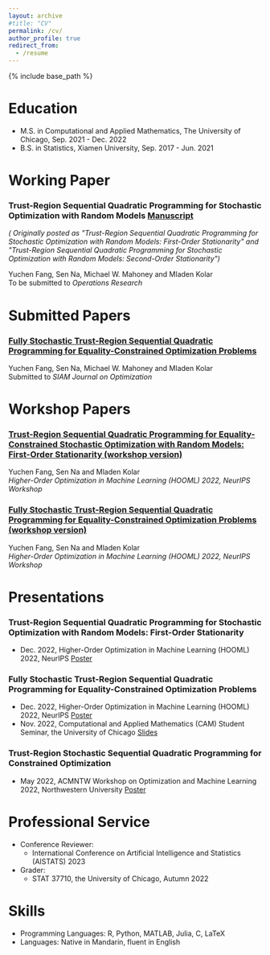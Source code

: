 ```yaml
---
layout: archive
#title: "CV"
permalink: /cv/
author_profile: true
redirect_from:
  - /resume
---
```


{% include base_path %}

Education
======
* M.S. in Computational and Applied Mathematics, The University of Chicago, Sep. 2021 - Dec. 2022
* B.S. in Statistics, Xiamen University, Sep. 2017 - Jun. 2021


Working Paper
======
### Trust-Region Sequential Quadratic Programming for Stochastic Optimization with Random Models [Manuscript](https://www.dropbox.com/s/ju0nxky2b2iszzi/_Journal__TR_SQP_STORM__Second_Order_Stationarity.pdf?dl=0)
*( Originally posted as "Trust-Region Sequential Quadratic Programming for Stochastic Optimization with Random Models: First-Order Stationarity" and "Trust-Region Sequential Quadratic Programming for Stochastic Optimization with Random Models: Second-Order Stationarity")*

Yuchen Fang, Sen Na, Michael W. Mahoney and Mladen Kolar  
To be submitted to *Operations Research*


Submitted Papers
======
### [Fully Stochastic Trust-Region Sequential Quadratic Programming for Equality-Constrained Optimization Problems](https://arxiv.org/abs/2211.15943)
Yuchen Fang, Sen Na, Michael W. Mahoney and Mladen Kolar  
Submitted to *SIAM Journal on Optimization*


Workshop Papers
======
### [Trust-Region Sequential Quadratic Programming for Equality-Constrained Stochastic Optimization with Random Models: First-Order Stationarity (workshop version)](https://www.dropbox.com/s/385ch07gldbrier/HOOWorkshop_TR-SQP-STORM_First_Order_Stationarity.pdf?dl=0)  
Yuchen Fang, Sen Na and Mladen Kolar  
*Higher-Order Optimization in Machine Learning (HOOML) 2022, NeurIPS Workshop*

### [Fully Stochastic Trust-Region Sequential Quadratic Programming for Equality-Constrained Optimization Problems (workshop version)](https://www.dropbox.com/s/fkkajoy3ue3o4ix/HOOWorkshop_TR-StoSQP.pdf?dl=0)  
Yuchen Fang, Sen Na and Mladen Kolar  
*Higher-Order Optimization in Machine Learning (HOOML) 2022, NeurIPS Workshop*

Presentations
=====
### Trust-Region Sequential Quadratic Programming for Stochastic Optimization with Random Models: First-Order Stationarity
* Dec. 2022, Higher-Order Optimization in Machine Learning (HOOML) 2022, NeurIPS [Poster](https://www.dropbox.com/s/d7851yay0k3546i/HOO_Poster__TR_SQP_STORM.pdf?dl=0)

### Fully Stochastic Trust-Region Sequential Quadratic Programming for Equality-Constrained Optimization Problems
* Dec. 2022, Higher-Order Optimization in Machine Learning (HOOML) 2022, NeurIPS [Poster](https://www.dropbox.com/s/fkgw7fg6uvypwla/HOO_Poster__TR_StoSQP.pdf?dl=0)
* Nov. 2022, Computational and Applied Mathematics (CAM) Student Seminar, the University of Chicago [Slides](https://www.dropbox.com/s/ez5zevsyfxjflnh/CAM_Seminar_TRStoSQP.pdf?dl=0)

### Trust-Region Stochastic Sequential Quadratic Programming for Constrained Optimization
* May 2022, ACMNTW Workshop on Optimization and Machine Learning 2022, Northwestern University [Poster](https://www.dropbox.com/s/7lv4gpv1o8lfo3c/ACMNTW_Poster.pdf?dl=0)

Professional Service
======
* Conference Reviewer: 
  * International Conference on Artificial Intelligence and Statistics (AISTATS) 2023
* Grader:
  * STAT 37710, the University of Chicago, Autumn 2022

Skills
====
* Programming Languages: R, Python, MATLAB, Julia, C, LaTeX
* Languages: Native in Mandarin, fluent in English
